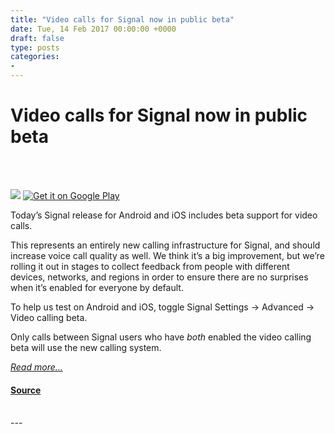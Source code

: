 ```yaml
---
title: "Video calls for Signal now in public beta"
date: Tue, 14 Feb 2017 00:00:00 +0000
draft: false
type: posts
categories: 
- 
---
```

# Video calls for Signal now in public beta

<br/>

<br/>
 

[![](/blog/images/appstore.png)](https://itunes.apple.com/us/app/signal-private-messenger/id874139669) [![Get it on Google Play](https://play.google.com/intl/en_us/badges/images/generic/en-play-badge.png)](https://play.google.com/store/apps/details?id=org.thoughtcrime.securesms)

Today’s Signal release for Android and iOS includes beta support for video calls.

This represents an entirely new calling infrastructure for Signal, and should increase voice call quality as well. We think it’s a big improvement, but we’re rolling it out in stages to collect feedback from people with different devices, networks, and regions in order to ensure there are no surprises when it’s enabled for everyone by default.

To help us test on Android and iOS, toggle Signal Settings -> Advanced -> Video calling beta.

Only calls between Signal users who have _both_ enabled the video calling beta will use the new calling system.

[_Read more..._](https://signal.org/blog/signal-video-calls-beta/)

#### [Source](https://signal.org/blog/signal-video-calls-beta/)

<br/>
---
